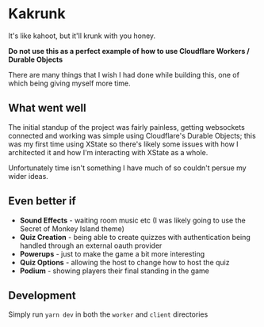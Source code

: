 # Kakrunk

It's like kahoot, but it'll krunk with you honey.

**Do not use this as a perfect example of how to use Cloudflare Workers / Durable Objects**

There are many things that I wish I had done while building this, one of which being giving myself more time.

## What went well

The initial standup of the project was fairly painless, getting websockets connected and working was simple using Cloudflare's Durable Objects; this was my first time using XState so there's likely some issues with how I architected it and how I'm interacting with XState as a whole.

Unfortunately time isn't something I have much of so couldn't persue my wider ideas.

## Even better if
* **Sound Effects** - waiting room music etc (I was likely going to use the Secret of Monkey Island theme)
* **Quiz Creation** - being able to create quizzes with authentication being handled through an external oauth provider
* **Powerups** - just to make the game a bit more interesting
* **Quiz Options** - allowing the host to change how to host the quiz
* **Podium** - showing players their final standing in the game

## Development

Simply run `yarn dev` in both the `worker` and `client` directories
